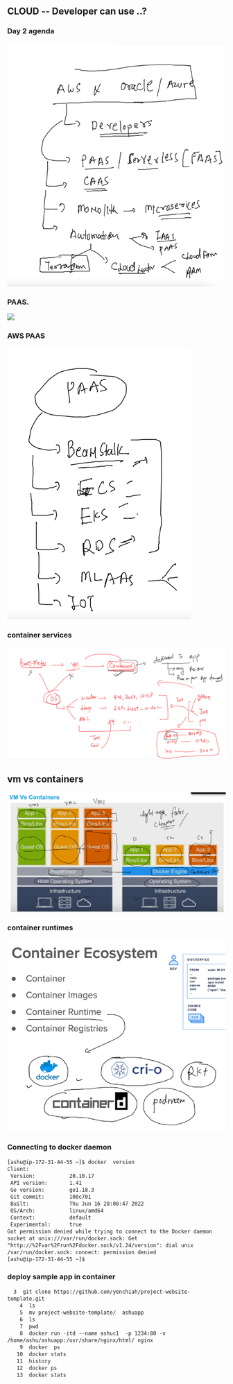 ## CLOUD -- Developer can use ..?

### Day 2 agenda 

<img src="ag.png">

### PAAS. 

<img src="pass.png">

### AWS PAAS 

<img src="awspaas.png">

### container services 

<img src="containers.png">

## vm vs containers 

<img src="cont1.png">

### container runtimes 

<img src="cr.png">

### Connecting to docker daemon 

```
[ashu@ip-172-31-44-55 ~]$ docker  version 
Client:
 Version:           20.10.17
 API version:       1.41
 Go version:        go1.18.3
 Git commit:        100c701
 Built:             Thu Jun 16 20:08:47 2022
 OS/Arch:           linux/amd64
 Context:           default
 Experimental:      true
Got permission denied while trying to connect to the Docker daemon socket at unix:///var/run/docker.sock: Get "http://%2Fvar%2Frun%2Fdocker.sock/v1.24/version": dial unix /var/run/docker.sock: connect: permission denied
[ashu@ip-172-31-44-55 ~]$ 

```

### deploy sample app in container 

```
  3  git clone https://github.com/yenchiah/project-website-template.git
    4  ls
    5  mv project-website-template/  ashuapp
    6  ls
    7  pwd
    8  docker run -itd --name ashuc1  -p 1234:80 -v /home/ashu/ashuapp:/usr/share/nginx/html/ nginx 
    9  docker  ps
   10  docker stats
   11  history 
   12  docker ps
   13  docker stats

```



